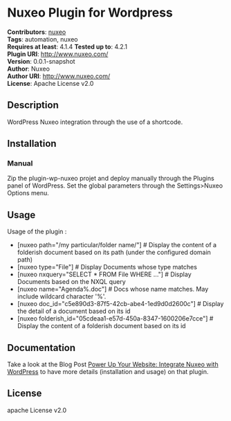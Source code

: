 # Nuxeo Plugin for Wordpress

**Contributors**:       [nuxeo](http://www.nuxeo.com/)  
**Tags**:               automation, nuxeo  
**Requires at least**:  4.1.4
**Tested up to**:       4.2.1  
**Plugin URI**:         http://www.nuxeo.com/  
**Version**:            0.0.1-snapshot  
**Author**:             Nuxeo  
**Author URI**:         http://www.nuxeo.com/  
**License**:            Apache License v2.0  

## Description

WordPress Nuxeo integration through the use of a shortcode.

## Installation

### Manual

Zip the plugin-wp-nuxeo projet and deploy manually through the Plugins panel of WordPress. Set the global parameters through the Settings>Nuxeo Options menu.

## Usage

Usage of the plugin :
 * [nuxeo path="/my particular/folder name/"] 												# Display the content of a folderish document based on its path (under the configured domain path)
 * [nuxeo type="File"]   																							# Display Documents whose type matches
 * [nuxeo nxquery="SELECT * FROM File WHERE ..."]                				# Display Documents based on the NXQL query
 * [nuxeo name="Agenda%.doc"]                   													# Docs whose name matches. May include wildcard character '%'.
 * [nuxeo doc_id="c5e890d3-87f5-42cb-abe4-1ed9d0d2600c"]				# Display the detail of a document based on its id
 * [nuxeo folderish_id="05cdeaa1-e57d-450a-8347-1600206e7cce"]		# Display the content of a folderish document based on its id

## Documentation
Take a look at the Blog Post [Power Up Your Website: Integrate Nuxeo with WordPress](http://www.nuxeo.com/blog/power-up-your-website-integrate-nuxeo-with-wordpress/) to have more details (installation and usage) on that plugin.

## License

apache License v2.0

